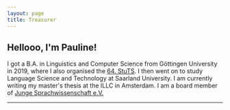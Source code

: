 ```yaml
---
layout: page
title: Treasurer
---
```



<h2>Hellooo, I'm Pauline!</h2>
<!--<p><span class="image right"><img src="assets/images/pic01.jpg" alt="" /></span>--placeholder text-- </p>-->
	
<p>I got a B.A. in Linguistics and Computer Science from Göttingen University in 2019, where I also organised the <a href="https://64.stuts.de/en/welcome/">64. StuTS</a>. I then went on to study Language Science and Technology at Saarland University. I am currently writing my master's thesis at the ILLC in Amsterdam.
I am a board member of <a href="https://www.junge-sprachwissenschaft.de/">Junge Sprachwissenschaft e.V.</a></p>

<!--<p>Let's connect!</p>
<ul class="icons">
  				<li><a href="https://www.linkedin.com/" class="icon fa-linkedin"><span class="label">LinkedIn</span></a></li>
					<li><a href="https://twitter.com/" class="icon fa-twitter"><span class="label">Twitter</span></a></li>
					<li><a href="https://instagram.com/" class="icon fa-instagram"><span class="label">Instagram</span></a></li>
					<li><a href="https://github.com/" class="icon fa-github"><span class="label">GitHub</span></a></li>
				</ul> -->
<hr class="major" />


